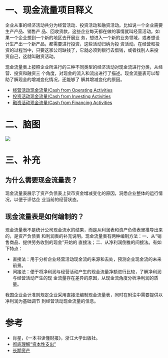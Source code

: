 # 一、现金流量项目释义

企业从事的经济活动共分为经营活动、投资活动和融资活动。比如说一个企业需要生产产品、销售产
品、回收货款，这些企业每天都在做的事情就叫经营活动。如果一个企业想到一个新的地区去开展业
务，想进入一个新的业务领域，或者想设计生产出一个新产品，都需要进行投资，这些活动归纳为投
资活动。在经营和投资的过程当中，只要这家公司缺钱了，它就必须到银行去借钱，或者找别人来投
资自己，这就叫融资活动。

现金流量表上按照企业所进行的三种不同类型的经济活动对现金流进行分类，从经营、投资和融资三
个角度，对现金的流入和流出进行了描述。现金流量表可以帮助了解现金的增减变化情况，还能够了
解其增减变化的原因。

- [经营活动现金流量/Cash from Operating Activities](1-经营活动现金流量.md)
- [投资活动现金流量/Cash from Investing Activities](2-投资活动现金流量.md)
- [融资活动现金流量/Cash from Financing Activities](3-融资活动现金流量.md)

# 二、脑图

![](现金流量表.png)

# 三、补充

## 为什么需要现金流量表？

现金流量表展示了资产负债表上货币资金增减变化的原因，洞悉企业整体的运行情况，以便于评估企
业当前的经营状态。

## 现金流量表是如何编制的？

现金流量表不是统计公司现金流水的结果，而是从利润表和资产负债表里推导出来的，是资产负债表
和利润表的补充说明。现金流量表有两种编制方法：一、从“销售商品、提供劳务收到的现金”开始的
直接法；二、从净利润倒推的间接法。有如下特点：

- 直接法：用于分析企业经营活动现金流的来源和去处，预测企业现金流的未来前景。
- 间接法：便于将净利润与经营活动产生的现金流量净额进行比较，了解净利润与经营活动产生的现
金流量存在差异的原因，从现金流角度分析净利润的质量。

我国企业会计准则规定企业采用直接法编制现金流量表，同时在附注中需要提供以净利润为基础调节
到经营活动现金流量的信息。

# 参考

- 肖星，《一本书读懂财报》，浙江大学出版社。
- [彻底理解“资本性支出”](https://zhuanlan.zhihu.com/p/24462170)
- [长期资产](https://wiki.mbalib.com/wiki/%E9%95%BF%E6%9C%9F%E8%B5%84%E4%BA%A7)
